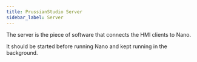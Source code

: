 ```yaml
---
title: PrussianStudio Server
sidebar_label: Server
---
```


The server is the piece of software that connects the HMI clients to Nano. 

It should be started before running Nano and kept running in the background.
